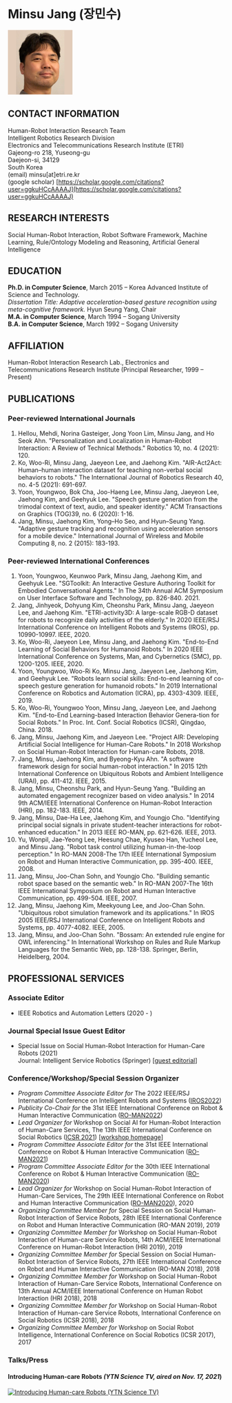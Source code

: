 # **Minsu Jang (장민수)**

<img src="minsujang_square.png" width="150"/>

## **CONTACT INFORMATION**

Human-Robot Interaction Research Team<br/>
Intelligent Robotics Research Division<br/>
Electronics and Telecommunications Research Institute (ETRI)<br/>
Gajeong-ro 218, Yuseong-gu<br/>
Daejeon-si, 34129<br/>
South Korea<br/>
(email) minsu[at]etri.re.kr<br/>
(google scholar) [https://scholar.google.com/citations?user=ggkuHCcAAAAJ](https://scholar.google.com/citations?user=ggkuHCcAAAAJ)

## **RESEARCH INTERESTS**

Social Human-Robot Interaction, Robot Software Framework, Machine Learning, 
Rule/Ontology Modeling and Reasoning, Artificial General Intelligence

## **EDUCATION**

**Ph.D. in Computer Science**, March 2015 – Korea Advanced Institute of Science and Technology.<br/> *Dissertation Title: Adaptive acceleration-based gesture recognition using meta-cognitive framework.* Hyun Seung Yang, Chair<br/>
**M.A. in Computer Science**, March 1994 – Sogang University<br/>
**B.A. in Computer Science**, March 1992 – Sogang University

## **AFFILIATION**

Human-Robot Interaction Research Lab., Electronics and Telecommunications Research Institute (Principal Researcher, 1999 – Present)

## **PUBLICATIONS**

### **Peer-reviewed International Journals**

1. Hellou, Mehdi, Norina Gasteiger, Jong Yoon Lim, Minsu Jang, and Ho Seok Ahn. "Personalization and Localization in Human-Robot Interaction: A Review of Technical Methods." Robotics 10, no. 4 (2021): 120.
1.	Ko, Woo-Ri, Minsu Jang, Jaeyeon Lee, and Jaehong Kim. "AIR-Act2Act: Human–human interaction dataset for teaching non-verbal social behaviors to robots." The International Journal of Robotics Research 40, no. 4-5 (2021): 691-697.
1.	Yoon, Youngwoo, Bok Cha, Joo-Haeng Lee, Minsu Jang, Jaeyeon Lee, Jaehong Kim, and Geehyuk Lee. "Speech gesture generation from the trimodal context of text, audio, and speaker identity." ACM Transactions on Graphics (TOG)39, no. 6 (2020): 1-16.
1.	Jang, Minsu, Jaehong Kim, Yong–Ho Seo, and Hyun–Seung Yang. "Adaptive gesture tracking and recognition using acceleration sensors for a mobile device." International Journal of Wireless and Mobile Computing 8, no. 2 (2015): 183-193.

### **Peer-reviewed International Conferences**

1. Yoon, Youngwoo, Keunwoo Park, Minsu Jang, Jaehong Kim, and Geehyuk Lee. "SGToolkit: An Interactive Gesture Authoring Toolkit for Embodied Conversational Agents." In The 34th Annual ACM Symposium on User Interface Software and Technology, pp. 826-840. 2021.
1. Jang, Jinhyeok, Dohyung Kim, Cheonshu Park, Minsu Jang, Jaeyeon Lee, and Jaehong Kim. "ETRI-activity3D: A large-scale RGB-D dataset for robots to recognize daily activities of the elderly." In 2020 IEEE/RSJ International Conference on Intelligent Robots and Systems (IROS), pp. 10990-10997. IEEE, 2020.
1. Ko, Woo-Ri, Jaeyeon Lee, Minsu Jang, and Jaehong Kim. "End-to-End Learning of Social Behaviors for Humanoid Robots." In 2020 IEEE International Conference on Systems, Man, and Cybernetics (SMC), pp. 1200-1205. IEEE, 2020.
1. Yoon, Youngwoo, Woo-Ri Ko, Minsu Jang, Jaeyeon Lee, Jaehong Kim, and Geehyuk Lee. "Robots learn social skills: End-to-end learning of co-speech gesture generation for humanoid robots." In 2019 International Conference on Robotics and Automation (ICRA), pp. 4303-4309. IEEE, 2019.
1. Ko, Woo-Ri, Youngwoo Yoon, Minsu Jang, Jaeyeon Lee, and Jaehong Kim. "End-to-End Learning-based Interaction Behavior Genera-tion for Social Robots." In Proc. Int. Conf. Social Robotics (ICSR), Qingdao, China. 2018.
1. Jang, Minsu, Jaehong Kim, and Jaeyeon Lee. "Project AIR: Developing Artificial Social Intelligence for Human-Care Robots." In 2018 Workshop on Social Human-Robot Interaction for Human-care Robots, 2018.
1. Jang, Minsu, Jaehong Kim, and Byeong-Kyu Ahn. "A software framework design for social human-robot interaction." In 2015 12th International Conference on Ubiquitous Robots and Ambient Intelligence (URAI), pp. 411-412. IEEE, 2015.
1. Jang, Minsu, Cheonshu Park, and Hyun-Seung Yang. "Building an automated engagement recognizer based on video analysis." In 2014 9th ACM/IEEE International Conference on Human-Robot Interaction (HRI), pp. 182-183. IEEE, 2014.
1. Jang, Minsu, Dae-Ha Lee, Jaehong Kim, and Youngjo Cho. "Identifying principal social signals in private student-teacher interactions for robot-enhanced education." In 2013 IEEE RO-MAN, pp. 621-626. IEEE, 2013.
1. Yu, Wonpil, Jae-Yeong Lee, Heesung Chae, Kyuseo Han, Yucheol Lee, and Minsu Jang. "Robot task control utilizing human-in-the-loop perception." In RO-MAN 2008-The 17th IEEE International Symposium on Robot and Human Interactive Communication, pp. 395-400. IEEE, 2008.
1. Jang, Minsu, Joo-Chan Sohn, and Youngjo Cho. "Building semantic robot space based on the semantic web." In RO-MAN 2007-The 16th IEEE International Symposium on Robot and Human Interactive Communication, pp. 499-504. IEEE, 2007.
1. Jang, Minsu, Jaehong Kim, Meekyoung Lee, and Joo-Chan Sohn. "Ubiquitous robot simulation framework and its applications." In IROS 2005 IEEE/RSJ International Conference on Intelligent Robots and Systems, pp. 4077-4082. IEEE, 2005.
1. Jang, Minsu, and Joo-Chan Sohn. "Bossam: An extended rule engine for OWL inferencing." In International Workshop on Rules and Rule Markup Languages for the Semantic Web, pp. 128-138. Springer, Berlin, Heidelberg, 2004.

## **PROFESSIONAL SERVICES**

### **Associate Editor**

- IEEE Robotics and Automation Letters (2020 - )

### **Journal Special Issue Guest Editor**

- Special Issue on Social Human-Robot Interaction for Human-Care Robots (2021)<br/>Journal: Intelligent Service Robotics (Springer) [[guest editorial](https://link.springer.com/article/10.1007/s11370-021-00376-5)]

### **Conference/Workshop/Special Session Organizer**

- *Program Committee Associate Editor for* The 2022 IEEE/RSJ International Conference on Intelligent Robots and Systems ([IROS2022](https://iros2022.org))
- *Publicity Co-Chair for* the 31st IEEE International Conference on Robot & Human Interactive Communication ([RO-MAN2022](http://www.smile.unina.it/ro-man2022/))
- *Lead Organizer for* Workshop on Social AI for Human-Robot Interaction of Human-Care Services, The 13th IEEE International Conference on Social Robotics ([ICSR 2021](https://www.colips.org/conferences/icsr2021/wp/)) [[workshop homepage](https://socialrobot-kros.github.io/workshop_socialhri_icsr2021/#)]
- *Program Committee Associate Editor for* the 31st IEEE International Conference on Robot & Human Interactive Communication ([RO-MAN2021](https://ro-man2021.org))
- *Program Committee Associate Editor for* the 30th IEEE International Conference on Robot & Human Interactive Communication ([RO-MAN2020](http://ro-man2020.unina.it))
- *Lead Organizer for* Workshop on Social Human-Robot Interaction of Human-Care Services, The 29th IEEE International Conference on Robot and Human Interactive Communication ([RO-MAN2020](http://ro-man2020.unina.it)), 2020
- *Organizing Committee Member for* Special Session on Social Human-Robot Interaction of Service Robots, 28th IEEE International Conference on Robot and Human Interactive Communication (RO-MAN 2019), 2019
- *Organizing Committee Member for* Workshop on Social Human-Robot Interaction of Human-care Service Robots, 14th ACM/IEEE International Conference on Human-Robot Interaction (HRI 2019), 2019
- *Organizing Committee Member for* Special Session on Social Human-Robot Interaction of Service Robots, 27th IEEE International Conference on Robot and Human Interactive Communication (RO-MAN 2018), 2018
- *Organizing Committee Member for* Workshop on Social Human-Robot Interaction of Human-Care Service Robots, International Conference on 13th Annual ACM/IEEE International Conference on Human Robot Interaction (HRI 2018), 2018
- *Organizing Committee Member for* Workshop on Social Human-Robot Interaction of Human-care Service Robots, International Conference on Social Robotics (ICSR 2018), 2018
- *Organizing Committee Member for* Workshop on Social Robot Intelligence, International Conference on Social Robotics (ICSR 2017), 2017

### **Talks/Press**

#### Introducing Human-care Robots *(YTN Science TV, aired on Nov. 17, 2021*)

[![Introducing Human-care Robots (YTN Science TV)](https://img.youtube.com/vi/_JOcWLmn-UQ/0.jpg)](https://www.youtube.com/watch?v=_JOcWLmn-UQ "Introducing Human-care Robots (YTN Science TV)")

